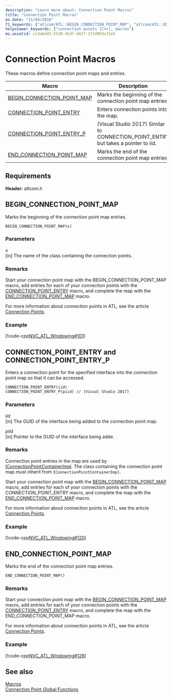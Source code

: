 ```yaml
---
description: "Learn more about: Connection Point Macros"
title: "Connection Point Macros"
ms.date: "11/04/2016"
f1_keywords: ["atlcom/ATL::BEGIN_CONNECTION_POINT_MAP", "atlcom/ATL::END_CONNECTION_POINT_MAP"]
helpviewer_keywords: ["connection points [C++], macros"]
ms.assetid: cc3a6dd3-5538-45df-b027-1f34963c31e5
---
```

# Connection Point Macros

These macros define connection point maps and entries.

|Macro|Description|
|-|-|
|[BEGIN_CONNECTION_POINT_MAP](#begin_connection_point_map)|Marks the beginning of the connection point map entries.|
|[CONNECTION_POINT_ENTRY](#connection_point_entry)|Enters connection points into the map.|
|[CONNECTION_POINT_ENTRY_P](#connection_point_entry)| (Visual Studio 2017) Similar to CONNECTION_POINT_ENTRY but takes a pointer to iid.|
|[END_CONNECTION_POINT_MAP](#end_connection_point_map)|Marks the end of the connection point map entries.|

## Requirements

**Header:** atlcom.h

## <a name="begin_connection_point_map"></a> BEGIN_CONNECTION_POINT_MAP

Marks the beginning of the connection point map entries.

```
BEGIN_CONNECTION_POINT_MAP(x)
```

### Parameters

*x*<br/>
[in] The name of the class containing the connection points.

### Remarks

Start your connection point map with the BEGIN_CONNECTION_POINT_MAP macro, add entries for each of your connection points with the [CONNECTION_POINT_ENTRY](#connection_point_entry) macro, and complete the map with the [END_CONNECTION_POINT_MAP](#end_connection_point_map) macro.

For more information about connection points in ATL, see the article [Connection Points](../../atl/atl-connection-points.md).

### Example

[!code-cpp[NVC_ATL_Windowing#101](../../atl/codesnippet/cpp/connection-point-macros_1.h)]

## <a name="connection_point_entry"></a> CONNECTION_POINT_ENTRY and CONNECTION_POINT_ENTRY_P

Enters a connection point for the specified interface into the connection point map so that it can be accessed.

```
CONNECTION_POINT_ENTRY(iid)
CONNECTION_POINT_ENTRY_P(piid) // (Visual Studio 2017)
```

### Parameters

*iid*<br/>
[in] The GUID of the interface being added to the connection point map.

*piid*<br/>
[in] Pointer to the GUID of the interface being adde.

### Remarks

Connection point entries in the map are used by [IConnectionPointContainerImpl](../../atl/reference/iconnectionpointcontainerimpl-class.md). The class containing the connection point map must inherit from `IConnectionPointContainerImpl`.

Start your connection point map with the [BEGIN_CONNECTION_POINT_MAP](#begin_connection_point_map) macro, add entries for each of your connection points with the CONNECTION_POINT_ENTRY macro, and complete the map with the [END_CONNECTION_POINT_MAP](#end_connection_point_map) macro.

For more information about connection points in ATL, see the article [Connection Points](../../atl/atl-connection-points.md).

### Example

[!code-cpp[NVC_ATL_Windowing#120](../../atl/codesnippet/cpp/connection-point-macros_2.h)]

## <a name="end_connection_point_map"></a> END_CONNECTION_POINT_MAP

Marks the end of the connection point map entries.

```
END_CONNECTION_POINT_MAP()
```

### Remarks

Start your connection point map with the [BEGIN_CONNECTION_POINT_MAP](#begin_connection_point_map) macro, add entries for each of your connection points with the [CONNECTION_POINT_ENTRY](#connection_point_entry) macro, and complete the map with the END_CONNECTION_POINT_MAP macro.

For more information about connection points in ATL, see the article [Connection Points](../../atl/atl-connection-points.md).

### Example

[!code-cpp[NVC_ATL_Windowing#128](../../atl/codesnippet/cpp/connection-point-macros_3.h)]

## See also

[Macros](../../atl/reference/atl-macros.md)<br/>
[Connection Point Global Functions](../../atl/reference/connection-point-global-functions.md)
